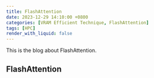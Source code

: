 ```yaml
---
title: FlashAttention
date: 2023-12-29 14:10:00 +0800
categories: [VRAM Efficient Technique, FlashAttention]
tags: [HPC]
render_with_liquid: false
---
```


This is the blog about FlashAttention.

## FlashAttention

